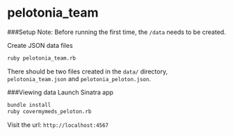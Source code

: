 # pelotonia_team

###Setup
Note: Before running the first time, the `/data` needs to be created.

Create JSON data files
```bash
ruby pelotonia_team.rb
```
There should be two files created in the `data/` directory, `pelotonia_team.json` and `pelotonia_peloton.json`.

###Viewing data
Launch Sinatra app
```bash
bundle install
ruby covermymeds_peloton.rb
```
Visit the url: `http://localhost:4567`
